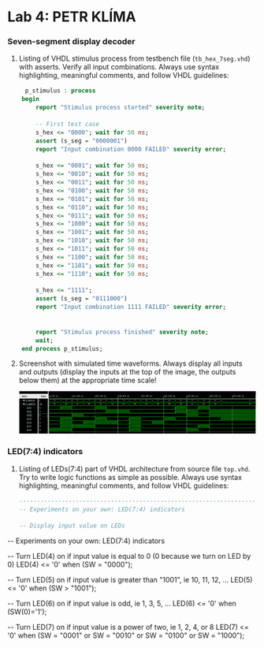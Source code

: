# Lab 4: PETR KLÍMA

### Seven-segment display decoder

1. Listing of VHDL stimulus process from testbench file (`tb_hex_7seg.vhd`) with asserts. Verify all input combinations. Always use syntax highlighting, meaningful comments, and follow VHDL guidelines:

```vhdl
     p_stimulus : process
    begin
        report "Stimulus process started" severity note;

        -- First test case
        s_hex <= "0000"; wait for 50 ns;
        assert (s_seg = "0000001")
        report "Input combination 0000 FAILED" severity error;

        s_hex <= "0001"; wait for 50 ns;
        s_hex <= "0010"; wait for 50 ns;
        s_hex <= "0011"; wait for 50 ns;
        s_hex <= "0100"; wait for 50 ns;
        s_hex <= "0101"; wait for 50 ns;
        s_hex <= "0110"; wait for 50 ns;
        s_hex <= "0111"; wait for 50 ns;
        s_hex <= "1000"; wait for 50 ns;
        s_hex <= "1001"; wait for 50 ns;
        s_hex <= "1010"; wait for 50 ns;
        s_hex <= "1011"; wait for 50 ns;
        s_hex <= "1100"; wait for 50 ns;
        s_hex <= "1101"; wait for 50 ns;
        s_hex <= "1110"; wait for 50 ns;
       
        s_hex <= "1111";
        assert (s_seg = "0111000")
        report "Input combination 1111 FAILED" severity error;


        report "Stimulus process finished" severity note;
        wait;
    end process p_stimulus;
```

2. Screenshot with simulated time waveforms. Always display all inputs and outputs (display the inputs at the top of the image, the outputs below them) at the appropriate time scale!

   ![Obrazek](images/prubehy.png)

### LED(7:4) indicators

1. Listing of LEDs(7:4) part of VHDL architecture from source file `top.vhd`. Try to write logic functions as simple as possible. Always use syntax highlighting, meaningful comments, and follow VHDL guidelines:

   ```vhdl
   --------------------------------------------------------------------
   -- Experiments on your own: LED(7:4) indicators

   -- Display input value on LEDs
 -- Experiments on your own: LED(7:4) indicators

 -- Turn LED(4) on if input value is equal to 0 (0 because we turn on LED by 0)
    LED(4) <= '0' when (SW = "0000");

 -- Turn LED(5) on if input value is greater than "1001", ie 10, 11, 12, ...
    LED(5) <= '0' when (SW > "1001");

 -- Turn LED(6) on if input value is odd, ie 1, 3, 5, ...
    LED(6) <= '0' when (SW(0)='1');

 -- Turn LED(7) on if input value is a power of two, ie 1, 2, 4, or 8
    LED(7) <= '0' when (SW = "0001" or SW = "0010" or SW = "0100" or SW = "1000");
   ```
